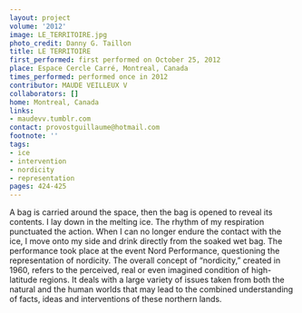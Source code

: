 ```yaml
---
layout: project
volume: '2012'
image: LE_TERRITOIRE.jpg
photo_credit: Danny G. Taillon
title: LE TERRITOIRE
first_performed: first performed on October 25, 2012
place: Espace Cercle Carré, Montreal, Canada
times_performed: performed once in 2012
contributor: MAUDE VEILLEUX V
collaborators: []
home: Montreal, Canada
links:
- maudevv.tumblr.com
contact: provostguillaume@hotmail.com
footnote: ''
tags:
- ice
- intervention
- nordicity
- representation
pages: 424-425
---
```


A bag is carried around the space, then the bag is opened to reveal its contents. I lay down in the melting ice. The rhythm of my respiration punctuated the action. When I can no longer endure the contact with the ice, I move onto my side and drink directly from the soaked wet bag. The performance took place at the event Nord Performance, questioning the representation of nordicity. The overall concept of “nordicity,” created in 1960, refers to the perceived, real or even imagined condition of high-latitude regions. It deals with a large variety of issues taken from both the natural and the human worlds that may lead to the combined understanding of facts, ideas and interventions of these northern lands.
